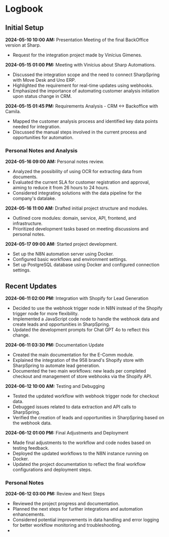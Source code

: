 # Logbook

## Initial Setup

**2024-05-10 10:00 AM:** Presentation Meeting of the final BackOffice version at Sharp.

- Request for the integration project made by Vinícius Gimenes.

**2024-05-15 01:00 PM:** Meeting with Vinícius about Sharp Automations.

- Discussed the integration scope and the need to connect SharpSpring with Move Desk and Uno ERP.
- Highlighted the requirement for real-time updates using webhooks.
- Emphasized the importance of automating customer analysis initiation upon status change in CRM.

**2024-05-15 01:45 PM:** Requirements Analysis - CRM <-> Backoffice with Camila.

- Mapped the customer analysis process and identified key data points needed for integration.
- Discussed the manual steps involved in the current process and opportunities for automation.

### Personal Notes and Analysis

**2024-05-16 09:00 AM:** Personal notes review.

- Analyzed the possibility of using OCR for extracting data from documents.
- Evaluated the current SLA for customer registration and approval, aiming to reduce it from 26 hours to 24 hours.
- Considered integrating solutions with the data pipeline for the company's datalake.

**2024-05-16 11:00 AM:** Drafted initial project structure and modules.

- Outlined core modules: domain, service, API, frontend, and infrastructure.
- Prioritized development tasks based on meeting discussions and personal notes.

**2024-05-17 09:00 AM:** Started project development.

- Set up the N8N automation server using Docker.
- Configured basic workflows and environment settings.
- Set up PostgreSQL database using Docker and configured connection settings.

## Recent Updates

**2024-06-11 02:00 PM:** Integration with Shopify for Lead Generation

- Decided to use the webhook trigger node in N8N instead of the Shopify trigger node for more flexibility.
- Implemented a JavaScript code node to handle the webhook data and create leads and opportunities in SharpSpring.
- Updated the development prompts for Chat GPT 4o to reflect this change.

**2024-06-11 03:30 PM:** Documentation Update

- Created the main documentation for the E-Comm module.
- Explained the integration of the 958 brand's Shopify store with SharpSpring to automate lead generation.
- Documented the two main workflows: new leads per completed checkout and management of store webhooks via the Shopify API.

**2024-06-12 10:00 AM:** Testing and Debugging

- Tested the updated workflow with webhook trigger node for checkout data.
- Debugged issues related to data extraction and API calls to SharpSpring.
- Verified the creation of leads and opportunities in SharpSpring based on the webhook data.

**2024-06-12 01:00 PM:** Final Adjustments and Deployment

- Made final adjustments to the workflow and code nodes based on testing feedback.
- Deployed the updated workflows to the N8N instance running on Docker.
- Updated the project documentation to reflect the final workflow configurations and deployment steps.

### Personal Notes

**2024-06-12 03:00 PM:** Review and Next Steps

- Reviewed the project progress and documentation.
- Planned the next steps for further integrations and automation enhancements.
- Considered potential improvements in data handling and error logging for better workflow monitoring and troubleshooting.
- 